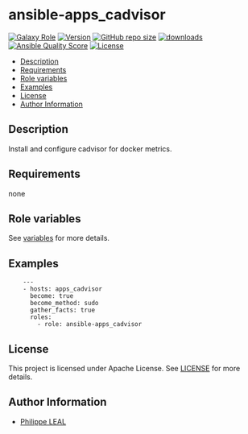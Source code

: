 # ansible-apps_cadvisor

[![Galaxy Role](https://img.shields.io/badge/galaxy-apps_cadvisor-purple?style=flat)](https://galaxy.ansible.com/lotusnoir/apps_cadvisor)
[![Version](https://img.shields.io/github/release/lotusnoir/ansible-apps_cadvisor.svg)](https://github.com/lotusnoir/ansible-apps_cadvisor/releases/latest)
[![GitHub repo size](https://img.shields.io/github/repo-size/lotusnoir/ansible-apps_cadvisor?color=orange&style=flat)](https://galaxy.ansible.com/lotusnoir/apps_cadvisor)
[![downloads](https://img.shields.io/ansible/role/d/)](https://galaxy.ansible.com/lotusnoir/apps_cadvisor)
[![Ansible Quality Score](https://img.shields.io/ansible/quality/)](https://galaxy.ansible.com/lotusnoir/apps_cadvisor)
[![License](https://img.shields.io/badge/license-Apache--2.0-brightgreen?style=flat)](https://opensource.org/licenses/Apache-2.0)

<!-- START doctoc generated TOC please keep comment here to allow auto update -->
<!-- DON'T EDIT THIS SECTION, INSTEAD RE-RUN doctoc TO UPDATE -->

- [Description](#description)
- [Requirements](#requirements)
- [Role variables](#role-variables)
- [Examples](#examples)
- [License](#license)
- [Author Information](#author-information)

<!-- END doctoc generated TOC please keep comment here to allow auto update -->

## Description

Install and configure cadvisor for docker metrics.
## Requirements

none

## Role variables

See [variables](/defaults/main.yml) for more details.

## Examples

        ---
        - hosts: apps_cadvisor
          become: true
          become_method: sudo
          gather_facts: true
          roles:
            - role: ansible-apps_cadvisor


## License

This project is licensed under Apache License. See [LICENSE](/LICENSE) for more details.

## Author Information

- [Philippe LEAL](https://github.com/lotusnoir)
